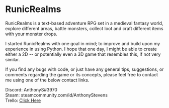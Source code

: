 # RunicRealms
RunicRealms is a text-based adventure RPG set in a medieval fantasy world, explore different areas, battle monsters, collect loot and craft different items with your monster drops.

I started RunicRealms with one goal in mind; to improve and build upon my experience in using Python. I hope that one day, I might be able to create either a 2D -- or potentially even a 3D game that resembles this, if not very similar.

If you find any bugs with code, or just have any general tips, suggestions, or comments regarding the game or its concepts, please feel free to contact me using one of the below contact links.

Discord: AnthonyS#3970<br />
Steam: steamcommunity.com/id/AnthonyStevens<br />
Trello: [Click Here](https://trello.com/b/jRSqeK00/runicrealms-v01-29-july-2020)<br />
